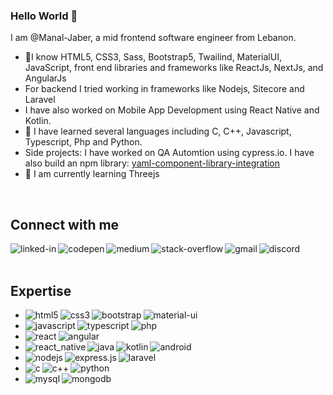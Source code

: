 ### Hello World 👋
I am @Manal-Jaber, a mid frontend software engineer from Lebanon.
- 🔭I know HTML5, CSS3, Sass, Bootstrap5, Twailind, MaterialUI, JavaScript, front end libraries and frameworks like ReactJs, NextJs, and AngularJs
- For backend I tried working in frameworks like Nodejs, Sitecore and Laravel
- I have also worked on Mobile App Development using React Native and Kotlin.
- 👀 I have learned several languages including C, C++, Javascript, Typescript, Php and Python.
- Side projects: I have worked on QA Automtion using cypress.io. I have also build an npm library: [yaml-component-library-integration](https://www.npmjs.com/package/yaml-component-library-integration)
- 🌱 I am currently learning Threejs
<br>

## Connect with me

[<img align="left" alt="linked-in" src="https://img.shields.io/badge/linkedin-%230077B5.svg?&style=for-the-badge&logo=linkedin&logoColor=white"/>](https://www.linkedin.com/in/manal-jaber-79ba43100/)

[<img align="left" alt="codepen" src="https://img.shields.io/badge/codepen-2c303b.svg?&style=for-the-badge&logo=codepen&logoColor=white"/>](https://codepen.io/manal-jaber)

[<img align="left" alt="medium" src="https://img.shields.io/badge/medium-%2312100E.svg?&style=for-the-badge&logo=medium&logoColor=white"/>](https://medium.com/@manal.jaber)

[<img align="left" alt="stack-overflow" src="https://img.shields.io/badge/stack%20overflow-FE7A16?logo=stack-overflow&logoColor=white&style=for-the-badge" />](https://stackoverflow.com/users/16505635/manal-jaber)

[<img align="left" alt="gmail" src="https://img.shields.io/badge/gmail-EA4335?logo=gmail&logoColor=white&style=for-the-badge"/>](mailto:manal.jaber.dev@gmail.com)

[<img align="left" alt="discord" src="https://img.shields.io/badge/discord-%237289DA.svg?&style=for-the-badge&logo=discord&logoColor=white"/>](https://discordapp.com/users/749186611606192139)

<br>
<br>

## Expertise
<ul>
  <li>
    <img align="left" alt="html5" src="https://img.shields.io/badge/html5%20-%23E34F26.svg?&style=plastic&logo=html5&logoColor=white"/>
    <img align="left" alt="css3" src="https://img.shields.io/badge/css3%20-%231572B6.svg?&style=plastic&logo=css3&logoColor=white"/>
    <img align="left" alt="bootstrap" src="https://img.shields.io/badge/bootstrap%20-%23563D7C.svg?&style=plastic&logo=bootstrap&logoColor=white"/>
    <img align="left" alt="material-ui" src="https://img.shields.io/badge/material%20ui%20-%230081CB.svg?&style=plastic&logo=material-ui&logoColor=white"/>
  </li>
  <li>
    <img align="left" alt="javascript" src="https://img.shields.io/badge/javascript%20-%23323330.svg?&style=plastic&logo=javascript&logoColor=%23F7DF1E"/>
    <img align="left" alt="typescript" src="https://img.shields.io/badge/typescript%20-%23007ACC.svg?&style=plastic&logo=typescript&logoColor=white"/>
    <img align="left" alt="php" src="https://img.shields.io/badge/php-%23777BB4.svg?&style=plastic&logo=php&logoColor=white"/>
  </li>
  <li>
    <img align="left" alt="react" src="https://img.shields.io/badge/react%20-%2320232a.svg?&style=plastic&logo=react&logoColor=%2361DAFB"/>
    <img align="left" alt="angular" src="https://img.shields.io/badge/angular%20-%23DD0031.svg?&style=plastic&logo=angular&logoColor=white"/>
  </li>
  <li>
    <img align="left" alt="react_native" src="https://img.shields.io/badge/react_native%20-%2320232a.svg?&style=plastic&logo=react&logoColor=%2361DAFB"/>
    <img align="left" alt="java" src="https://img.shields.io/badge/java-%23ED8B00.svg?&style=plastic&logo=java&logoColor=white"/>
    <img align="left" alt="kotlin" src="https://img.shields.io/badge/kotlin-%230095D5.svg?&style=plastic&logo=kotlin&logoColor=white"/>
    <img align="left" alt="android" src="https://img.shields.io/badge/Android-3DDC84?logo=android&logoColor=white&style=plastic"/>
  </li>
  <li>
    <img align="left" alt="nodejs" src="https://img.shields.io/badge/node.js%20-%2343853D.svg?&style=plastic&logo=node.js&logoColor=white"/>
    <img align="left" alt="express.js" src="https://img.shields.io/badge/express.js%20-%23404d59.svg?&style=plastic"/>
    <img align="left" alt="laravel" src="https://img.shields.io/badge/laravel%20-%23FF2D20.svg?&style=plastic&logo=laravel&logoColor=white"/>
  </li>
  <li>
    <img align="left" alt="c" src="https://img.shields.io/badge/c%20-%2300599C.svg?&style=plastic&logo=c&logoColor=white"/>
    <img align="left" alt="c++" src="https://img.shields.io/badge/c++%20-%2300599C.svg?&style=plastic&logo=c%2B%2B&logoColor=white"/>
    <img align="left" alt="python" src="https://img.shields.io/badge/python%20-%2314354C.svg?&style=plastic&logo=python&logoColor=white"/>
  </li>
  <li>
    <img align="left" alt="mysql" src="https://img.shields.io/badge/mysql-%2300f.svg?&style=plastic&logo=mysql&logoColor=white"/>
    <img align="left" alt="mongodb" src="https://img.shields.io/badge/MongoDB-%234ea94b.svg?&style=plastic&logo=mongodb&logoColor=white"/>
  </li>
</ul>

<br>
<br>
